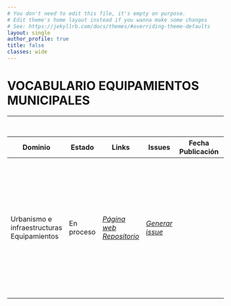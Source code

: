 ```yaml
---
# You don't need to edit this file, it's empty on purpose.
# Edit theme's home layout instead if you wanna make some changes
# See: https://jekyllrb.com/docs/themes/#overriding-theme-defaults
layout: single
author_profile: true 
title: false
classes: wide
---
```

<div id="bodyid">
<link href="stylesheet.css" rel="stylesheet"/>

<h1> VOCABULARIO EQUIPAMIENTOS MUNICIPALES </h1>
</div>
  
---

&nbsp;
 

  
  
  
| Dominio |  Estado  |   Links   |   Issues   |    Fecha Publicación |   Prefijo   | Formatos |   Liciencia | Idiomas   | Descripción |
| -------- | -------- | --------- | ---------- | --------------- | -------- | --------- | -------- | --------- | ---------- | 
| Urbanismo e infraestructuras   Equipamientos | En proceso | *[Página web](http://vocab.linkeddata.es/datosabiertos/def/urbanismo-infraestructuras/equipamiento-municipal/index-en.html)* *[Repositorio](https://github.com/opencitydata/sociedad-bienestar-equipamientos-municipales)*  |  *[Generar issue](https://github.com/opencitydata/sociedad-bienestar-equipamientos-municipales/issues)*   | 	 | eseqmu | rdf+xml   html   turtle  | CC-BY  | es  | Este vocabulario describe de forma concreta los equipamientos municipales. Para ello lleva a cabo una clasificacion de los mismos basada en un tesauro de hasta tres niveles de profundidad. |
 
 
  
 
  

 

 
 &nbsp;   	
 



